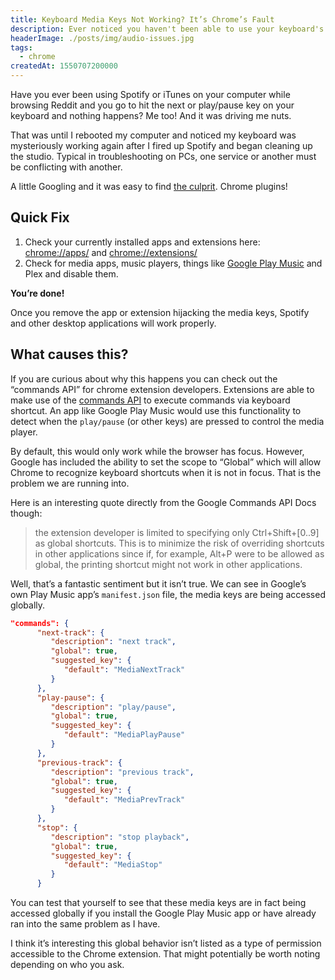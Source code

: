 ```yaml
---
title: Keyboard Media Keys Not Working? It’s Chrome’s Fault
description: Ever noticed you haven't been able to use your keyboard's media keys to play and pause music while chrome is open? Let's see why.
headerImage: ./posts/img/audio-issues.jpg
tags:
  - chrome
createdAt: 1550707200000
---
```


Have you ever been using Spotify or iTunes on your computer while browsing Reddit and you go to hit the next or play/pause key on your keyboard and nothing happens? Me too! And it was driving me nuts.

That was until I rebooted my computer and noticed my keyboard was mysteriously working again after I fired up Spotify and began cleaning up the studio. Typical in troubleshooting on PCs, one service or another must be conflicting with another.

A little Googling and it was easy to find [the culprit](https://developer.chrome.com/apps/commands). Chrome plugins!

## Quick Fix

1. Check your currently installed apps and extensions here: [chrome://apps/](chrome://apps/) and [chrome://extensions/](chrome://extensions/)
2. Check for media apps, music players, things like [Google Play Music](https://chrome.google.com/webstore/detail/google-play-music/fahmaaghhglfmonjliepjlchgpgfmobi/related) and Plex and disable them.

<nuxt-picture src="./posts/img/Play-Music-Extension.jpg" width="500px" fit="contain"></nuxt-picture>

**You’re done!**

Once you remove the app or extension hijacking the media keys, Spotify and other desktop applications will work properly.

## What causes this?

If you are curious about why this happens you can check out the “commands API” for chrome extension developers. Extensions are able to make use of the [commands API](https://developer.chrome.com/apps/commands) to execute commands via keyboard shortcut. An app like Google Play Music would use this functionality to detect when the `play/pause` (or other keys) are pressed to control the media player.

By default, this would only work while the browser has focus. However, Google has included the ability to set the scope to “Global” which will allow Chrome to recognize keyboard shortcuts when it is not in focus. That is the problem we are running into.

Here is an interesting quote directly from the Google Commands API Docs though:

> the extension developer is limited to specifying only Ctrl+Shift+[0..9] as global shortcuts. This is to minimize the risk of overriding shortcuts in other applications since if, for example, Alt+P were to be allowed as global, the printing shortcut might not work in other applications.

Well, that’s a fantastic sentiment but it isn’t true. We can see in Google’s own Play Music app’s `manifest.json` file, the media keys are being accessed globally.

```json
"commands": {
      "next-track": {
         "description": "next track",
         "global": true,
         "suggested_key": {
            "default": "MediaNextTrack"
         }
      },
      "play-pause": {
         "description": "play/pause",
         "global": true,
         "suggested_key": {
            "default": "MediaPlayPause"
         }
      },
      "previous-track": {
         "description": "previous track",
         "global": true,
         "suggested_key": {
            "default": "MediaPrevTrack"
         }
      },
      "stop": {
         "description": "stop playback",
         "global": true,
         "suggested_key": {
            "default": "MediaStop"
         }
      }
```

You can test that yourself to see that these media keys are in fact being accessed globally if you install the Google Play Music app or have already ran into the same problem as I have.

I think it’s interesting this global behavior isn’t listed as a type of permission accessible to the Chrome extension. That might potentially be worth noting depending on who you ask.

<nuxt-picture src="./posts/img/Google-Play-Music-Permissions.jpg" fit="contain"></nuxt-picture>